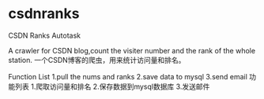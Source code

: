# csdnranks
CSDN Ranks Autotask

A crawler for CSDN blog,count the visiter number and the rank of the whole station.
一个CSDN博客的爬虫，用来统计访问量和排名。


Function List
1.pull the nums and ranks
2.save data to mysql
3.send email
功能列表
1.爬取访问量和排名
2.保存数据到mysql数据库
3.发送邮件

